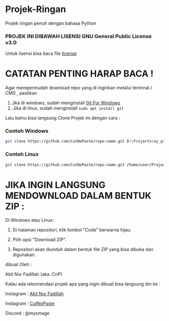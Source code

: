 # Projek-Ringan
Projek ringan penuh dengan bahasa Python

### PROJEK INI DIBAWAH LISENSI GNU General Public License v3.0 ###
Untuk lisensi bisa baca file [license](https://github.com/CutNoPaste/Projek-Ringan?tab=GPL-3.0-1-ov-file)

# CATATAN PENTING HARAP BACA !

Agar mempermudah download repo yang di inginkan melalui terimnal / CMD , pastikan 

1. jika di windows, sudah menginstall [Git For Windows](https://git-scm.com/downloads/win)
2. Jika di linux, sudah menginstall  `sudo apt install git`

Lalu kamu bisa langsung Clone Projek ini dengan cara :

### Contoh Windows

```bash
git clone https://github.com/CutNoPaste/repo-name.git D:\Projects\my_project
```

### Contoh Linux

```bash
git clone https://github.com/CutNoPaste/repo-name.git /home/user/Projects/my_project
```

# JIKA INGIN LANGSUNG MENDOWNLOAD DALAM BENTUK ZIP :

Di Windows atau Linux:

1. Di halaman repositori, klik tombol "Code" berwarna hijau.
  
2. Pilih opsi "Download ZIP".

3. Repositori akan diunduh dalam bentuk file ZIP yang bisa dibuka dan digunakan.


dibuat Oleh :

Abil Nur Fadillah (aka. CnP)

Kalau ada rekomendasi projek apa yang ingin dibuat bisa langsung dm ke :

Instagram : [Abil Nur Fadillah](https://www.instagram.com/abilnrfdllh_/)

Instagram : [CutNoPaste](https://www.instagram.com/cutnopaste/)

Discord : @mysmage
